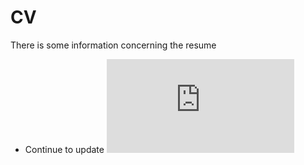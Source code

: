 # CV
There is some information concerning the resume
- Continue to update
![](https://github.com/MengyaoHuang/CV/blob/master/CV-Mengyao%20HUANG-20190320.pdf.pdf)
